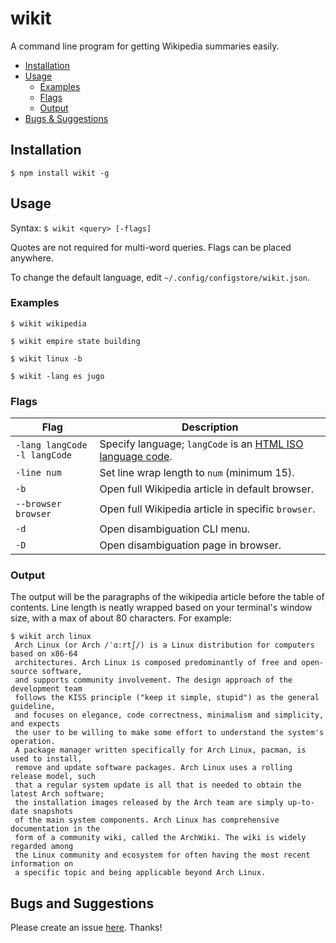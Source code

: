 # wikit

A command line program for getting Wikipedia summaries easily.

 - [Installation](#installation)
 - [Usage](#usage)
   - [Examples](#examples)
   - [Flags](#flags)
   - [Output](#output)
 - [Bugs & Suggestions](#bugs-and-suggestions)


## Installation

`$ npm install wikit -g`

## Usage

Syntax: `$ wikit <query> [-flags]`

Quotes are not required for multi-word queries.
Flags can be placed anywhere.

To change the default language, edit `~/.config/configstore/wikit.json`.

### Examples

`$ wikit wikipedia`

`$ wikit empire state building`

`$ wikit linux -b`

`$ wikit -lang es jugo`

### Flags

| Flag | Description |
| ---- | ----------- |
| `-lang langCode`<br>`-l langCode` | Specify language; `langCode` is an [HTML ISO language code](https://www.w3schools.com/tags/ref_language_codes.asp). |
| `-line num` | Set line wrap length to `num` (minimum 15). |
| `-b` | Open full Wikipedia article in default browser. |
| `--browser browser` | Open full Wikipedia article in specific `browser`. |
| `-d` | Open disambiguation CLI menu. |
| `-D` | Open disambiguation page in browser. |

### Output

The output will be the paragraphs of the wikipedia article before the table of contents.
Line length is neatly wrapped based on your terminal's window size, with a max
of about 80 characters. For example:

```
$ wikit arch linux
 Arch Linux (or Arch /ˈɑːrtʃ/) is a Linux distribution for computers based on x86-64
 architectures. Arch Linux is composed predominantly of free and open-source software,
 and supports community involvement. The design approach of the development team
 follows the KISS principle ("keep it simple, stupid") as the general guideline,
 and focuses on elegance, code correctness, minimalism and simplicity, and expects
 the user to be willing to make some effort to understand the system's operation.
 A package manager written specifically for Arch Linux, pacman, is used to install,
 remove and update software packages. Arch Linux uses a rolling release model, such
 that a regular system update is all that is needed to obtain the latest Arch software;
 the installation images released by the Arch team are simply up-to-date snapshots
 of the main system components. Arch Linux has comprehensive documentation in the
 form of a community wiki, called the ArchWiki. The wiki is widely regarded among
 the Linux community and ecosystem for often having the most recent information on
 a specific topic and being applicable beyond Arch Linux.
```

## Bugs and Suggestions

Please create an issue
[here](https://github.com/koryschneider/wikit/issues/new). Thanks!
